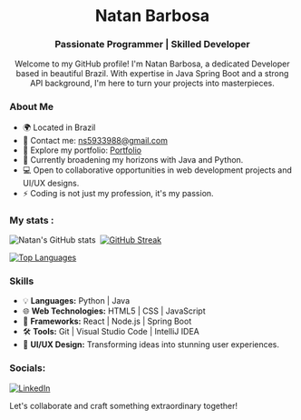 <div align="center">
  <h1>Natan Barbosa</h1>
  <h3>Passionate Programmer | Skilled Developer</h3>
</div>

<div align="center">
  <p>Welcome to my GitHub profile! I'm Natan Barbosa, a dedicated Developer based in beautiful Brazil. With expertise in Java Spring Boot and a strong API background, I'm here to turn your projects into masterpieces.</p>
</div>

### About Me

- 🌍 Located in Brazil
- 📧 Contact me: [ns5933988@gmail.com](mailto:natanbarbosa50@gmail.com)
- 💼 Explore my portfolio: [Portfolio](https://github.com/natanbs-dev)
- 🌱 Currently broadening my horizons with Java and Python.
- 💻 Open to collaborative opportunities in web development projects and UI/UX designs.
- ⚡ Coding is not just my profession, it's my passion.

###  My stats :

![Natan's GitHub stats](https://github-readme-stats.vercel.app/api?username=natanb-dev&show_icons=true&theme=radical) 
[![GitHub Streak](http://github-readme-streak-stats.herokuapp.com/natanb-dev?theme=dark&hide_border=true&border_radius=5)](https://git.io/streak-stats)

[![Top Languages](https://github-readme-stats.vercel.app/api/top-langs/?username=natanb-dev&layout=compact)](https://github.com/devgferreira/github-readme-stats)

### Skills

- 💡 **Languages:** Python | Java
- 🌐 **Web Technologies:** HTML5 | CSS | JavaScript
- 🚀 **Frameworks:** React | Node.js | Spring Boot
- 🛠 **Tools:** Git | Visual Studio Code | IntelliJ IDEA
- 🎨 **UI/UX Design:** Transforming ideas into stunning user experiences.

### Socials:
[![LinkedIn](https://img.shields.io/badge/LinkedIn-%230077B5.svg?logo=linkedin&logoColor=white)](https://www.linkedin.com/in/natan-barbosa-dev//)

Let's collaborate and craft something extraordinary together!
